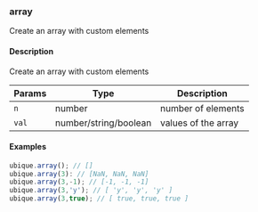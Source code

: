 ### array
Create an array with custom elements


#### Description

Create an array with custom elements


|Params|Type|Description
|---------|----|-----------
|`n` | number | number of elements
|`val` | number/string/boolean | values of the array


#### Examples

```js
ubique.array(); // []
ubique.array(3): // [NaN, NaN, NaN]
ubique.array(3,-1); // [-1, -1, -1]
ubique.array(3,'y'); // [ 'y', 'y', 'y' ]
ubique.array(3,true); // [ true, true, true ]
```

